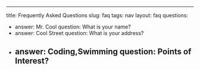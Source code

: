 ---
title: Frequently Asked Questions
slug: faq
tags: nav
layout: faq
questions:
- answer: Mr. Cool
  question: What is your name?
- answer: Cool Street
  question: What is your address?
- answer: Coding,Swimming
  question: Points of Interest?
  ---

